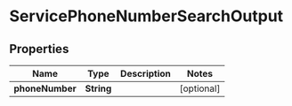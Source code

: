 

# ServicePhoneNumberSearchOutput

## Properties

Name | Type | Description | Notes
------------ | ------------- | ------------- | -------------
**phoneNumber** | **String** |  |  [optional]




